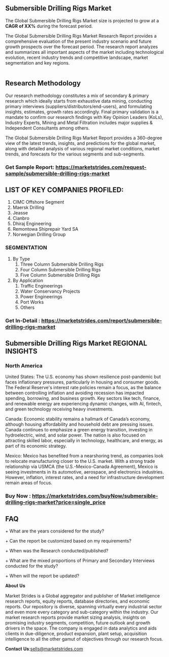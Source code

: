 <h2>Submersible Drilling Rigs Market</h2>
<p>The Global Submersible Drilling Rigs Market size is projected to grow at a <strong>CAGR of XX%</strong> during the forecast period.</p>
<p>The Global Submersible Drilling Rigs Market Research Report provides a comprehensive evaluation of the present industry scenario and future growth prospects over the forecast period. The research report analyzes and summarizes all important aspects of the market including technological evolution, recent industry trends and competitive landscape, market segmentation and key regions.</p>
<p><img alt="" /></p>
<h2>Research Methodology</h2>
<p>Our research methodology constitutes a mix of secondary &amp; primary research which ideally starts from exhaustive data mining, conducting primary interviews (suppliers/distributors/end-users), and formulating insights, estimates, growth rates accordingly. Final primary validation is a mandate to confirm our research findings with Key Opinion Leaders (KoLs), Industry Experts, Mining and Metal Filtration includes major supplies &amp; Independent Consultants among others.</p>
<p>The Global Submersible Drilling Rigs Market Report provides a 360-degree view of the latest trends, insights, and predictions for the global market, along with detailed analysis of various regional market conditions, market trends, and forecasts for the various segments and sub-segments.</p>
<h3><strong>Get Sample Report: <a href="https://marketstrides.com/request-sample/submersible-drilling-rigs-market">https://marketstrides.com/request-sample/submersible-drilling-rigs-market</a></strong></h3>
<h2>LIST OF KEY COMPANIES PROFILED:</h2>
<ol>
<li>CIMC Offshore Segment</li>
<li>Maersk Drilling</li>
<li>Jeasse</li>
<li>Cianbro</li>
<li>Dhiraj Engineering</li>
<li>Remontowa Shiprepair Yard SA</li>
<li>Norwegian Drilling Group</li>
</ol>
<h3>SEGMENTATION</h3>
<ol>
<li>By Type
<ol>
<li>Three Column Submersible Drilling Rigs</li>
<li>Four Column Submersible Drilling Rigs</li>
<li>Five Column Submersible Drilling Rigs</li>
</ol>
</li>
<li>By Application
<ol>
<li>Traffic Engineerings</li>
<li>Water Conservancy Projects</li>
<li>Power Engineerings</li>
<li>Port Works</li>
<li>Others</li>
</ol>
</li>
</ol>
<h3><strong>Get In-Detail : <a href="https://marketstrides.com/report/submersible-drilling-rigs-market">https://marketstrides.com/report/submersible-drilling-rigs-market</a></strong></h3>
<h2>Submersible Drilling Rigs Market REGIONAL INSIGHTS</h2>
<h3>North America</h3>
<p>United States: The U.S. economy has shown resilience post-pandemic but faces inflationary pressures, particularly in housing and consumer goods. The Federal Reserve's interest rate policies remain a focus, as the balance between controlling inflation and avoiding recession has impacted spending, borrowing, and business growth. Key sectors like tech, finance, and renewable energy are experiencing dynamic changes, with AI, fintech, and green technology receiving heavy investments.</p>
<p>Canada: Economic stability remains a hallmark of Canada&rsquo;s economy, although housing affordability and household debt are pressing issues. Canada continues to emphasize a green energy transition, investing in hydroelectric, wind, and solar power. The nation is also focused on attracting skilled labor, especially in technology, healthcare, and energy, as part of its economic strategy.</p>
<p>Mexico: Mexico has benefited from a nearshoring trend, as companies look to relocate manufacturing closer to the U.S. market. With a strong trade relationship via USMCA (the U.S.-Mexico-Canada Agreement), Mexico is seeing investments in its automotive, aerospace, and electronics industries. However, inflation, interest rates, and a need for infrastructure development remain areas of focus.</p>
<h3><strong>Buy Now : <a href="https://marketstrides.com/buyNow/submersible-drilling-rigs-market?price=single_price">https://marketstrides.com/buyNow/submersible-drilling-rigs-market?price=single_price</a></strong></h3>
<h2>FAQ</h2>
<p>+ What are the years considered for the study?</p>
<p>+ Can the report be customized based on my requirements?</p>
<p>+ When was the Research conducted/published?</p>
<p>+ What are the mixed proportions of Primary and Secondary Interviews conducted for the study?</p>
<p>+ When will the report be updated?</p>
<p>𝐀𝐛𝐨𝐮𝐭 𝐔𝐬</p>
<p>Market Strides is a Global aggregator and publisher of Market intelligence research reports, equity reports, database directories, and economic reports. Our repository is diverse, spanning virtually every industrial sector and even more every category and sub-category within the industry. Our market research reports provide market sizing analysis, insights on promising industry segments, competition, future outlook and growth drivers in the space. The company is engaged in data analytics and aids clients in due-diligence, product expansion, plant setup, acquisition intelligence to all the other gamut of objectives through our research focus.</p>
<p>𝐂𝐨𝐧𝐭𝐚𝐜𝐭 𝐔𝐬:<a href="mailto:sells@marketstrides.com">sells@marketstrides.com</a></p>
